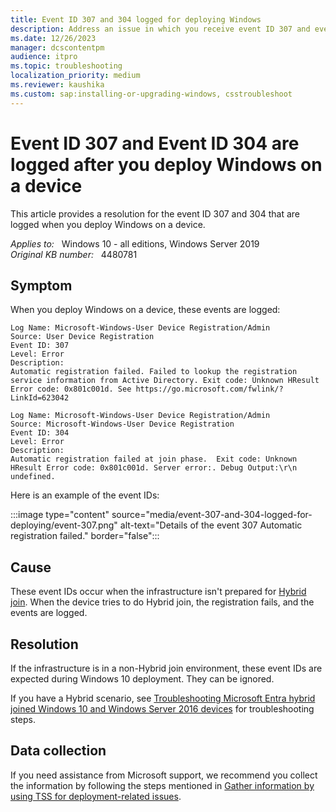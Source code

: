 ```yaml
---
title: Event ID 307 and 304 logged for deploying Windows
description: Address an issue in which you receive event ID 307 and event ID 304 after you deploy Windows 10 on a device.
ms.date: 12/26/2023
manager: dcscontentpm
audience: itpro
ms.topic: troubleshooting
localization_priority: medium
ms.reviewer: kaushika
ms.custom: sap:installing-or-upgrading-windows, csstroubleshoot
---
```

# Event ID 307 and Event ID 304 are logged after you deploy Windows on a device

This article provides a resolution for the event ID 307 and 304 that are logged when you deploy Windows on a device.

_Applies to:_ &nbsp; Windows 10 - all editions, Windows Server 2019  
_Original KB number:_ &nbsp; 4480781

## Symptom

When you deploy Windows on a device, these events are logged:

```output
Log Name: Microsoft-Windows-User Device Registration/Admin  
Source: User Device Registration  
Event ID: 307  
Level: Error  
Description:  
Automatic registration failed. Failed to lookup the registration service information from Active Directory. Exit code: Unknown HResult Error code: 0x801c001d. See https://go.microsoft.com/fwlink/?LinkId=623042
```

```output
Log Name: Microsoft-Windows-User Device Registration/Admin  
Source: Microsoft-Windows-User Device Registration  
Event ID: 304  
Level: Error  
Description:  
Automatic registration failed at join phase.  Exit code: Unknown HResult Error code: 0x801c001d. Server error:. Debug Output:\r\n undefined.
```

Here is an example of the event IDs:

:::image type="content" source="media/event-307-and-304-logged-for-deploying/event-307.png" alt-text="Details of the event 307 Automatic registration failed." border="false":::

## Cause

These event IDs occur when the infrastructure isn't prepared for [Hybrid join](/azure/active-directory/devices/hybrid-azuread-join-federated-domains). When the device tries to do Hybrid join, the registration fails, and the events are logged.

## Resolution

If the infrastructure is in a non-Hybrid join environment, these event IDs are expected during Windows 10 deployment. They can be ignored.

If you have a Hybrid scenario, see [Troubleshooting Microsoft Entra hybrid joined Windows 10 and Windows Server 2016 devices](/azure/active-directory/devices/troubleshoot-hybrid-join-windows-current) for troubleshooting steps.

## Data collection

If you need assistance from Microsoft support, we recommend you collect the information by following the steps mentioned in [Gather information by using TSS for deployment-related issues](../../windows-client/windows-troubleshooters/gather-information-using-tss-deployment.md).
